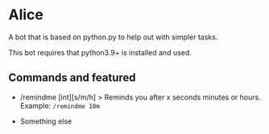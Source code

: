 # Alice

A bot that is based on python.py to help out with simpler tasks.

This bot requires that python3.9+ is installed and used.

## Commands and featured

  *  /remindme [int][s/m/h]
    > Reminds you after x seconds minutes or hours. Example:
    ```
    /remindme 10m
    ```

  * Something else
